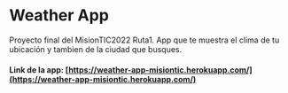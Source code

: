 # Weather App
Proyecto final del MisionTIC2022 Ruta1. App que te muestra el clima de tu ubicación y tambien de la ciudad que busques. 

#### Link de la app: [https://weather-app-misiontic.herokuapp.com/](https://weather-app-misiontic.herokuapp.com/)
